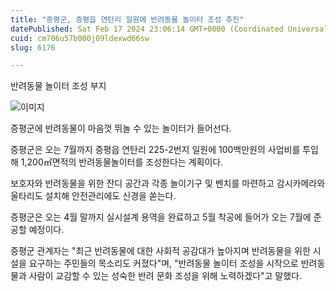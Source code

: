 ```yaml
---
title: "증평군, 증평읍 연탄리 일원에 반려동물 놀이터 조성 추진"
datePublished: Sat Feb 17 2024 23:06:14 GMT+0000 (Coordinated Universal Time)
cuid: cm706u57b000j09ldexwd66sw
slug: 6176

---
```



반려동물 놀이터 조성 부지

![이미지](https://cdn.hashnode.com/res/hashnode/image/upload/v1739260568908/4c4827bf-730c-4047-94b7-b1ea96a187a5.png)

증평군에 반려동물이 마음껏 뛰놀 수 있는 놀이터가 들어선다.

증평군은 오는 7월까지 증평읍 연탄리 225-2번지 일원에 100백만원의 사업비를 투입해 1,200㎡면적의 반려동물놀이터를 조성한다는 계획이다.

보호자와 반려동물을 위한 잔디 공간과 각종 놀이기구 및 벤치를 마련하고 감시카메라와 울타리도 설치해 안전관리에도 신경을 쏟는다.

증평군은 오는 4월 말까지 실시설계 용역을 완료하고 5월 착공에 들어가 오는 7월에 준공할 예정이다.

증평군 관계자는 "최근 반려동물에 대한 사회적 공감대가 높아지며 반려동물을 위한 시설을 요구하는 주민들의 목소리도 커졌다"며, "반려동물 놀이터 조성을 시작으로 반려동물과 사람이 교감할 수 있는 성숙한 반려 문화 조성을 위해 노력하겠다"고 말했다.